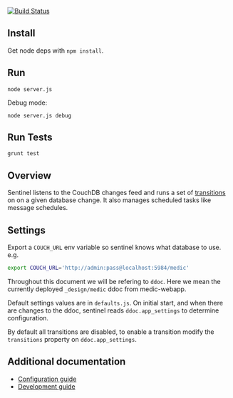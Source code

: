 [![Build Status](https://travis-ci.org/medic/medic-sentinel.png?branch=master)](https://travis-ci.org/medic/medic-sentinel)

## Install

Get node deps with  `npm install`.

## Run

`node server.js`

Debug mode:

`node server.js debug`

## Run Tests

`grunt test`


## Overview

Sentinel listens to the CouchDB changes feed and runs a set of
[transitions](#transitions-api)  on on a given database change.  It also
manages scheduled tasks like message schedules.


## Settings

Export a `COUCH_URL` env variable so sentinel knows what database to use. e.g.

```bash
export COUCH_URL='http://admin:pass@localhost:5984/medic'
```

Throughout this document we will be refering to `ddoc`. Here we mean the
currently deployed `_design/medic` ddoc from medic-webapp.

Default settings values are in `defaults.js`.  On initial start, and when there
are changes to the ddoc, sentinel reads `ddoc.app_settings` to determine
configuration.

By default all transitions are disabled, to enable a transition modify the
`transitions` property on `ddoc.app_settings`.

## Additional documentation

 * [Configuration guide](https://github.com/medic/medic-docs/blob/master/configuration/transitions.md)
 * [Development guide](https://github.com/medic/medic-docs/blob/master/development/transitions.md)
